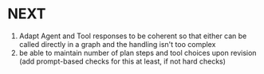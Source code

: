 # NEXT

1. Adapt Agent and Tool responses to be coherent so that either can be called directly in a graph and the handling isn't too complex
2. be able to maintain number of plan steps and tool choices upon revision (add prompt-based checks for this at least, if not hard checks)